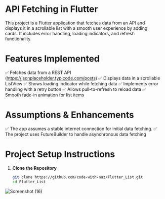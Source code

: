 # API Fetching in Flutter  

This project is a Flutter application that fetches data from an API and displays it in a scrollable list with a smooth user experience by adding cards. It includes error handling, loading indicators, and refresh functionality. 

# Features Implemented
✅ Fetches data from a REST API (https://jsonplaceholder.typicode.com/posts)
✅ Displays data in a scrollable ListView
✅ Shows loading indicator while fetching data
✅ Implements error handling with a retry button
✅ Allows pull-to-refresh to reload data
✅ Smooth fade-in animation for list items

# Assumptions & Enhancements
✅ The app assumes a stable internet connection for initial data fetching.
✅ The project uses FutureBuilder to handle asynchronous data fetching

# Project Setup Instructions  

1. **Clone the Repository**  
   ```sh
   git clone https://github.com/code-with-naz/Flutter_List.git
   cd Flutter_List
![Screenshot (16)](https://github.com/user-attachments/assets/ede3f85f-5a80-4735-b15b-8c380713c8ed)
